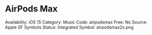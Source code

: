 # AirPods Max

Availability: iOS 15
Category: Music
Code: airpodsmax
Free: No
Source: Apple SF Symbols
Status: Integrated
Symbol: airpodsmax2x.png